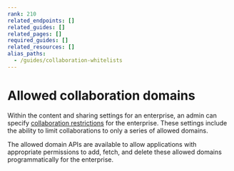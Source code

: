 ```yaml
---
rank: 210
related_endpoints: []
related_guides: []
related_pages: []
required_guides: []
related_resources: []
alias_paths:
  - /guides/collaboration-whitelists
---
```


# Allowed collaboration domains

Within the content and sharing settings for an enterprise, an admin can specify
[collaboration restrictions][collab-restrictions] for the enterprise. These
settings include the ability to limit collaborations to only a series of
allowed domains.

The allowed domain APIs are available to allow applications with
appropriate permissions to add, fetch, and delete these allowed domains
programmatically for the enterprise.

<!-- i18n-enable localize-links -->
[collab-restrictions]: https://support.box.com/hc/en-us/articles/4404822772755-Enterprise-Settings-Content-Sharing-Tab
<!-- i18n-disable localize-links -->
